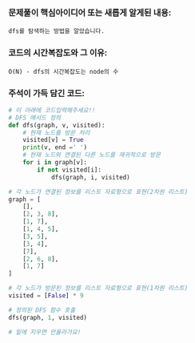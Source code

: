 ### 문제풀이 핵심아이디어 또는 새롭게 알게된 내용: 
    dfs를 탐색하는 방법을 알았습니다.
    
### 코드의 시간복잡도와 그 이유:
    O(N) - dfs의 시간복잡도는 node의 수
    
    
### 주석이 가득 담긴 코드:
```python
# 이 아래에 코드입력해주세요!!
# DFS 메서드 정의
def dfs(graph, v, visited):
    # 현재 노드를 방문 처리
    visited[v] = True
    print(v, end =' ')
    # 현재 노드와 연결된 다른 노드를 재귀적으로 방문
    for i in graph[v]:
        if not visited[i]:
            dfs(graph, i, visited)

# 각 노드가 연결된 정보를 리스트 자료형으로 표현(2차원 리스트)
graph = [
    [],
    [2, 3, 8],
    [1, 7],
    [1, 4, 5],
    [3, 5],
    [3, 4],
    [7],
    [2, 6, 8],
    [1, 7]
]

# 각 노드가 방문된 정보를 리스트 자료형으로 표현(1차원 리스트)
visited = [False] * 9

# 정의된 DFS 함수 호출
dfs(graph, 1, visited)

# 밑에 지우면 안올라가요!
```